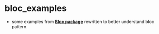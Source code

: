 # bloc_examples

- some examples from <a href="https://bloclibrary.dev/#/"  target="_blank"> **Bloc package**</a> rewritten to better understand bloc pattern.
